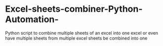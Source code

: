# Excel-sheets-combiner-Python-Automation-
Python script to combine multiple sheets of an excel into one excel or even have multiple sheets from multiple excel sheets be combined into one
